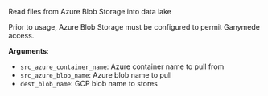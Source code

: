 Read files from Azure Blob Storage into data lake

Prior to usage, Azure Blob Storage must be configured to permit Ganymede access.

**Arguments**:

- `src_azure_container_name`: Azure container name to pull from
- `src_azure_blob_name`: Azure blob name to pull
- `dest_blob_name`: GCP blob name to stores

